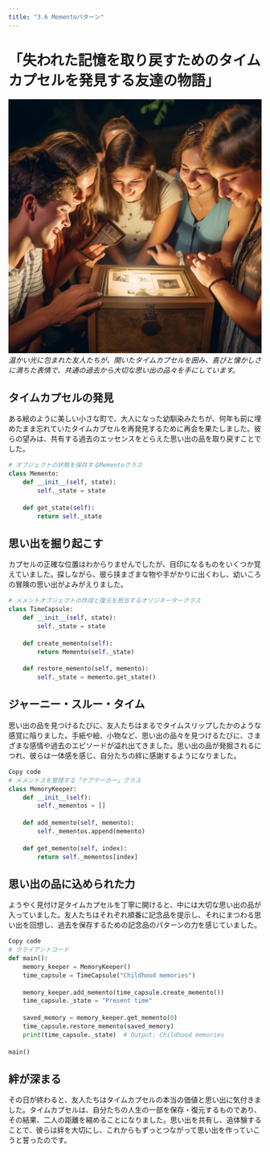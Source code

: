 ```yaml
---
title: "3.6 Mementoパターン"
---
```


# 「失われた記憶を取り戻すためのタイムカプセルを発見する友達の物語」

![](/images/20230327_gof/A_group_of_friends_surrounded_by_a_warm_glow_gather_arou.jpg)
*温かい光に包まれた友人たちが、開いたタイムカプセルを囲み、喜びと懐かしさに満ちた表情で、共通の過去から大切な思い出の品々を手にしています。*

## タイムカプセルの発見

ある絵のように美しい小さな町で、大人になった幼馴染みたちが、何年も前に埋めたまま忘れていたタイムカプセルを再発見するために再会を果たしました。彼らの望みは、共有する過去のエッセンスをとらえた思い出の品を取り戻すことでした。

```python
# オブジェクトの状態を保存するMementoクラス
class Memento:
    def __init__(self, state):
        self._state = state

    def get_state(self):
        return self._state
```
## 思い出を掘り起こす

カプセルの正確な位置はわからりませんでしたが、目印になるものをいくつか覚えていました。探しながら、彼ら挟まざまな物や手がかりに出くわし、幼いころの冒険の思い出がよみがえりました。

```python
# メメントオブジェクトの作成と復元を担当するオリジネータークラス
class TimeCapsule:
    def __init__(self, state):
        self._state = state

    def create_memento(self):
        return Memento(self._state)

    def restore_memento(self, memento):
        self._state = memento.get_state()
```
## ジャーニー・スルー・タイム

思い出の品を見つけるたびに、友人たちはまるでタイムスリップしたかのような感覚に陥りました。手紙や絵、小物など、思い出の品々を見つけるたびに、さまざまな感情や過去のエピソードが溢れ出てきました。思い出の品が発掘されるにつれ、彼らは一体感を感じ、自分たちの絆に感謝するようになりました。

```python
Copy code
# メメントスを管理する「ケアテーカー」クラス
class MemoryKeeper:
    def __init__(self):
        self._mementos = []

    def add_memento(self, memento):
        self._mementos.append(memento)

    def get_memento(self, index):
        return self._mementos[index]
```
## 思い出の品に込められた力

ようやく見付け足タイムカプセルを丁寧に開けると、中には大切な思い出の品が入っていました。友人たちはそれぞれ順番に記念品を提示し、それにまつわる思い出を回想し、過去を保存するための記念品のパターンの力を感じていました。

```python
Copy code
# クライアントコード
def main():
    memory_keeper = MemoryKeeper()
    time_capsule = TimeCapsule("Childhood memories")

    memory_keeper.add_memento(time_capsule.create_memento())
    time_capsule._state = "Present time"

    saved_memory = memory_keeper.get_memento(0)
    time_capsule.restore_memento(saved_memory)
    print(time_capsule._state)  # Output: Childhood memories

main()
```
## 絆が深まる

その日が終わると、友人たちはタイムカプセルの本当の価値と思い出に気付きました。タイムカプセルは、自分たちの人生の一部を保存・復元するものであり、その結果、二人の距離を縮めることになりました。思い出を共有し、追体験することで、彼らは絆を大切にし、これからもずっとつながって思い出を作っていこうと誓ったのです。